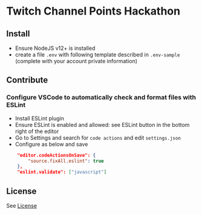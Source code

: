 # Twitch Channel Points Hackathon

## Install

- Ensure NodeJS v12+ is installed
- create a file `.env` with following template described in `.env-sample` (complete with your account private information)

## Contribute

### Configure VSCode to automatically check and format files with ESLint

- Install ESLint plugin
- Ensure ESLint is enabled and allowed: see ESLint button in the bottom right of the editor
- Go to Settings and search for `code actions` and edit `settings.json`
- Configure as below and save

```json
    "editor.codeActionsOnSave": {
        "source.fixAll.eslint": true 
    },
    "eslint.validate": ["javascript"]
```

## License

See [License](LICENSE)